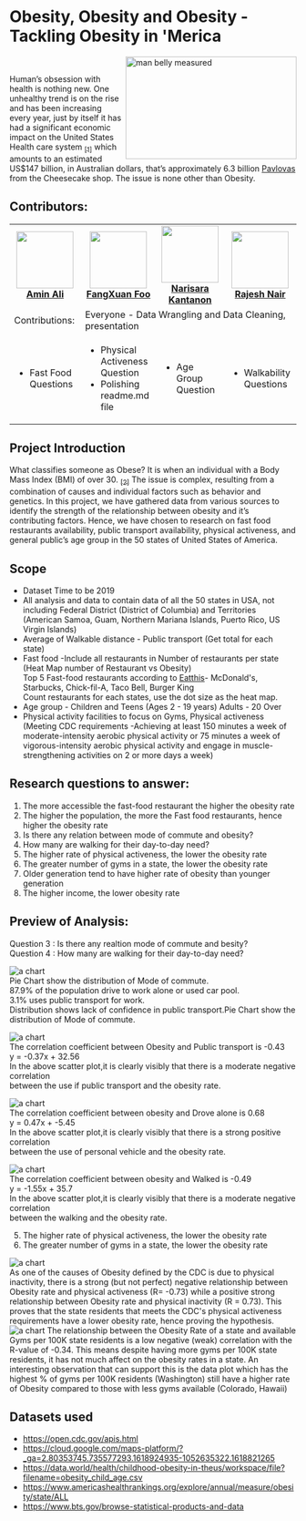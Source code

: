 # Obesity, Obesity and Obesity - Tackling Obesity in 'Merica 
<img src="https://www.news-medical.net/image.axd?picture=2020%2F8%2Fshutterstock_348926726.jpg" alt="man belly measured" width="300" height="180" align="right">

<br>
<p style="text-align:left;">
Human’s obsession with health is nothing new. One unhealthy trend is on the rise and has been increasing every year, just by itself it has had a significant economic impact on the United States Health care system <a href="https://www.cdc.gov/obesity/adult/causes.html"><sub>[1]<sub/><a/> which amounts to an estimated US$147 billion, in Australian dollars, that’s approximately 6.3 billion <a href="https://www.cheesecake.com.au/our-cakes/everyday-delights/pavlova-dressed">Pavlovas<a/> from the Cheesecake shop. The issue is none other than Obesity. 
</p>

## Contributors:

<table>
  <tr>
    <td align="center"><a href="https://github.com/AminSundrani"><img src="https://avatars.githubusercontent.com/u/80196469?v=4" width="100px;" alt=""/><br /><b>Amin Ali</b></a></td>
    <td align="center"><a href="https://github.com/foofx88"><img src="https://avatars.githubusercontent.com/u/78995824?v=4" width="100px;" alt=""/><br /><b>FangXuan Foo</b></a><br /></td>
    <td align="center"><a href="https://github.com/knarisara"><img src="https://avatars.githubusercontent.com/u/49220329?v=4" width="100px;" alt=""/><br /><b>Narisara Kantanon</b></a><br /></td>
    <td align="center"><a href="https://github.com/rajeshnair1984"><img src="https://avatars.githubusercontent.com/u/77108751?v=4" width="100px;" alt=""/><br /><b>Rajesh Nair</b></a><br /></td> 
  </tr>
  <tr><td align="left">Contributions:</td>
  <td colspan="3">Everyone - Data Wrangling and Data Cleaning, presentation</td></tr> 

<td align="left"> <! --Amin Ali's contributions -->
      <ul align="left"> 
      <li>Fast Food Questions</li>
      </ul></td>
<td align="left"> <! --FX Foo's contributions -->     
      <ul align="left">
      <li>Physical Activeness Question</li> 
      <li>Polishing readme.md file</li>
      </ul></td>
<td align="center"> <! --Narisara's contributions -->      
      <ul align="left">
      <li>Age Group Question</li>
      </ul></td>
 <td align="center"> <! --Rajesh's contributions -->    
      <ul align="left">
      <li>Walkability Questions</li>
      </ul></td>
  </tr>
<table />

## Project Introduction
What classifies someone as Obese? It is when an individual with a Body Mass Index (BMI) of over 30.  <a href="https://www.nhs.uk/conditions/obesity/diagnosis/"><sub>[2]<sub/><a/> The issue is complex, resulting from a combination of causes and individual factors such as behavior and genetics. In this project, we have gathered data from various sources to identify the strength of the relationship between obesity and it’s contributing factors. Hence, we have chosen to research on fast food restaurants availability, public transport availability, physical activeness, and general public’s age group in the 50 states of United States of America.
  
## Scope
<ul>
<li>Dataset Time to be 2019</li>
<li>All analysis and data to contain data of all the 50 states in USA, not including Federal District (District of Columbia) and Territories (American Samoa, Guam, Northern Mariana Islands, Puerto Rico, US Virgin Islands) </li>
<li>Average of Walkable distance - Public transport (Get total for each state) </li>
<li>Fast food -Include all restaurants in Number of restaurants per state (Heat Map number of Restaurant vs Obesity) <br> 
Top 5 Fast-food restaurants according to <sub><a href="https://www.eatthis.com/most-popular-fast-food-chains/">Eatthis</a></sub>- McDonald's, Starbucks, Chick-fil-A, Taco Bell, Burger King <br>
Count restaurants for each states, use the dot size as the heat map. </li>
<li>Age group - Children and Teens (Ages 2 - 19 years) Adults - 20 Over</li> 
<li>Physical activity facilities to focus on Gyms, Physical activeness (Meeting CDC requirements -Achieving at least 150 minutes a week of moderate-intensity aerobic physical activity or 75 minutes a week of vigorous-intensity aerobic physical activity and engage in muscle-strengthening activities on 2 or more days a week) </li>
</ul>
  
## Research questions to answer:
1.	The more accessible the fast-food restaurant the higher the obesity rate
2.	The higher the population, the more the Fast food restaurants, hence higher the obesity rate
3.	Is there any relation between mode of commute and obesity?
4.	How many are walking for their day-to-day need?
5.	The higher rate of physical activeness, the lower the obesity rate
6.	The greater number of gyms in a state, the lower the obesity rate
7.	Older generation tend to have higher rate of obesity than younger generation
8.	The higher income, the lower obesity rate

## Preview of Analysis:

Question 3 : Is there any realtion mode of commute and besity?  
Question 4 : How many are walking for their day-to-day need?  

![a chart](project_image/commutemode.png)  
Pie Chart show the distribution of Mode of commute.  
87.9% of the population drive to work alone or used car pool.  
3.1% uses public transport for work.  
Distribution shows lack of confidence in public transport.Pie Chart show the distribution of Mode of commute.  


![a chart](project_image/publictransportVSobesity_line.png)  
The correlation coefficient between Obesity and Public transport is -0.43  
y = -0.37x + 32.56  
In the above scatter plot,it is clearly visibly that there is a moderate negative correlation   
between the use if public transport and the obesity rate.

![a chart](project_image/dorvealoneVSobesity_line.png)  
The correlation coefficient between obesity and Drove alone is 0.68  
y = 0.47x + -5.45  
In the above scatter plot,it is clearly visibly that there is a strong positive correlation   
between the use of personal vehicle and the obesity rate.

![a chart](project_image/WalkedVSobesity_line.png)  
The correlation coefficient between obesity and Walked is -0.49  
y = -1.55x + 35.7  
In the above scatter plot,it is clearly visibly that there is a moderate negative correlation   
between the walking and the obesity rate. 

5.	The higher rate of physical activeness, the lower the obesity rate
6.	The greater number of gyms in a state, the lower the obesity rate

![a chart](Output/obese_vs_active.png)  
As one of the causes of Obesity defined by the CDC is due to physical inactivity, there is a strong (but not perfect) negative relationship between Obesity rate and physical activeness (R= -0.73) while a positive strong relationship between Obesity rate and physical inactivity (R = 0.73). This proves that the state residents that meets the CDC's physical activeness requirements have a lower obesity rate, hence proving the hypothesis.
![a chart](Output/obese_vs_gyms.png)
The relationship between the Obesity Rate of a state and available Gyms per 100K state residents is a low negative (weak) correlation with the R-value of -0.34. This means despite having more gyms per 100K state residents, it has not much affect on the obesity rates in a state. An interesting observation that can support this is the data plot which has the highest % of gyms per 100K residents (Washington) still have a higher rate of Obesity compared to those with less gyms available (Colorado, Hawaii)
## Datasets used
-	https://open.cdc.gov/apis.html
-	https://cloud.google.com/maps-platform/?_ga=2.80353745.735577293.1618924935-1052635322.1618821265
-	https://data.world/health/childhood-obesity-in-theus/workspace/file?filename=obesity_child_age.csv
-	https://www.americashealthrankings.org/explore/annual/measure/obesity/state/ALL
- https://www.bts.gov/browse-statistical-products-and-data
